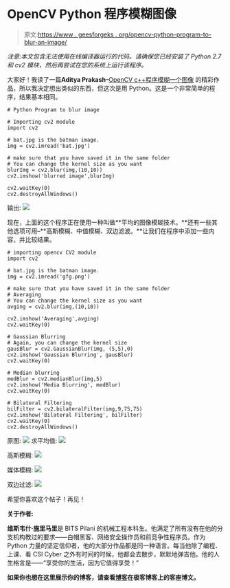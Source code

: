 # OpenCV Python 程序模糊图像

> 原文:[https://www . geesforgeks . org/opencv-python-program-to-blur-an-image/](https://www.geeksforgeeks.org/opencv-python-program-to-blur-an-image/)

*注意:本文包含无法使用在线编译器运行的代码。请确保您已经安装了 Python 2.7 和 cv2 模块，然后再尝试在您的系统上运行该程序。*

大家好！我读了一篇**Aditya Prakash**–<u>[OpenCV c++程序模糊一个图像](https://www.geeksforgeeks.org/opencv-c-program-to-blur-an-image/)</u> 的精彩作品，所以我决定想出类似的东西，但这次是用 Python。这是一个非常简单的程序，结果基本相同。

```
# Python Program to blur image

# Importing cv2 module
import cv2 

# bat.jpg is the batman image.
img = cv2.imread('bat.jpg') 

# make sure that you have saved it in the same folder
# You can change the kernel size as you want
blurImg = cv2.blur(img,(10,10)) 
cv2.imshow('blurred image',blurImg)

cv2.waitKey(0)
cv2.destroyAllWindows()
```

输出:
![](img/c9369aaa6e6f750bc96f7b716eb69631.png)

现在，上面的这个程序正在使用一种叫做**平均的图像模糊技术。**还有一些其他选项可用–**高斯模糊、中值模糊、双边滤波。**让我们在程序中添加一些内容，并比较结果。

```
# importing opencv CV2 module
import cv2 

# bat.jpg is the batman image.
img = cv2.imread('gfg.png')

# make sure that you have saved it in the same folder
# Averaging
# You can change the kernel size as you want
avging = cv2.blur(img,(10,10))

cv2.imshow('Averaging',avging)
cv2.waitKey(0)

# Gaussian Blurring
# Again, you can change the kernel size
gausBlur = cv2.GaussianBlur(img, (5,5),0) 
cv2.imshow('Gaussian Blurring', gausBlur)
cv2.waitKey(0)

# Median blurring
medBlur = cv2.medianBlur(img,5)
cv2.imshow('Media Blurring', medBlur)
cv2.waitKey(0)

# Bilateral Filtering
bilFilter = cv2.bilateralFilter(img,9,75,75)
cv2.imshow('Bilateral Filtering', bilFilter)
cv2.waitKey(0)
cv2.destroyAllWindows()
```

原图:
![](img/4c232a4b5d3f7b4ecdc61aed07d4fff9.png)
求平均值:
![](img/61b7762e46a6cda5efcb314f0ec50161.png)

高斯模糊:
![](img/5dca493581e43c2a79c1d43642f910a3.png)

媒体模糊:
![](img/8447c0e2502ce86bc671d8a45f1dc1e2.png)

双边过滤:
![](img/3566b2859cd53e81a3e36b764112733d.png)

希望你喜欢这个帖子！再见！

**关于作者:**

**维斯韦什·施里马里**是 BITS Pilani 的机械工程本科生。他满足了所有没有在他的分支机构教过的要求——白帽黑客、网络安全操作员和前竞争性程序员。作为 Python 力量的坚定信仰者，他的大部分作品都是同一种语言。每当他除了编程、上课、看 CSI Cyber 之外有时间的时候，他都会去散步，默默地弹吉他。他的人生格言是——“享受你的生活，因为它值得享受！”

**如果你也想在这里展示你的博客，请查看[博客](http://geeksquiz.com/gblog/)在极客博客上的客座博文。**